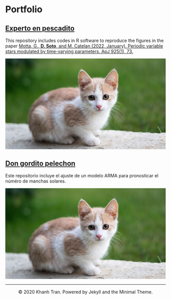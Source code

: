 # Portfolio

## [Experto en pescadito](https://github.com/FranMunozTr/Tarea-4.git)
This repository includes codes in R software to reproduce the figures in the paper [Motta, G., **D. Soto**, and M. Catelan (2022, January). Periodic variable stars modulated by time-varying parameters. ApJ 925(1), 73.](https://iopscience.iop.org/article/10.3847/1538-4357/ac3833)

![](images/las-cosas-que-mas-le-gustan-hacer-a-tu-gato-contigo.jpg)

## [Don gordito pelechon](https://github.com/FranMunozTr/Tarea-3.git)
Este repositorio incluye el ajuste de un modelo ARMA para pronosticar el núméro de manchas solares. 

![](images/las-cosas-que-mas-le-gustan-hacer-a-tu-gato-contigo.jpg)

---
<center>© 2020 Khanh Tran. Powered by Jekyll and the Minimal Theme.</center>
